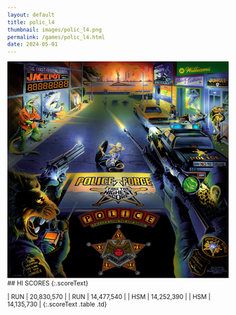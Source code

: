 ```yaml
---
layout: default
title: polic_l4
thumbnail: images/polic_l4.png
permalink: /games/polic_l4.html
date: 2024-05-01
---
```


<img src="../images/polic_l4.png" class="gameThumbnail img-fluid mx-auto align-middle">
## HI SCORES
{:.scoreText}

| RUN | 20,830,570 | 
| RUN | 14,477,540 | 
| HSM | 14,252,390 | 
| HSM | 14,135,730 | 
{:.scoreText .table .td}
